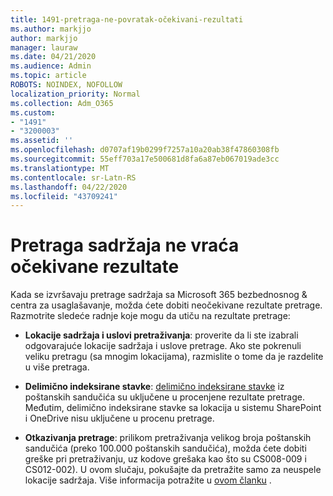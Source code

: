 ```yaml
---
title: 1491-pretraga-ne-povratak-očekivani-rezultati
ms.author: markjjo
author: markjjo
manager: lauraw
ms.date: 04/21/2020
ms.audience: Admin
ms.topic: article
ROBOTS: NOINDEX, NOFOLLOW
localization_priority: Normal
ms.collection: Adm_O365
ms.custom:
- "1491"
- "3200003"
ms.assetid: ''
ms.openlocfilehash: d0707af19b0299f7257a10a20ab38f47860308fb
ms.sourcegitcommit: 55eff703a17e500681d8fa6a87eb067019ade3cc
ms.translationtype: MT
ms.contentlocale: sr-Latn-RS
ms.lasthandoff: 04/22/2020
ms.locfileid: "43709241"
---
```

# <a name="content-search-not-returning-expected-results"></a>Pretraga sadržaja ne vraća očekivane rezultate

Kada se izvršavaju pretrage sadržaja sa Microsoft 365 bezbednosnog & centra za usaglašavanje, možda ćete dobiti neočekivane rezultate pretrage. Razmotrite sledeće radnje koje mogu da utiču na rezultate pretrage:

- **Lokacije sadržaja i uslovi pretraživanja**: proverite da li ste izabrali odgovarajuće lokacije sadržaja i uslove pretrage. Ako ste pokrenuli veliku pretragu (sa mnogim lokacijama), razmislite o tome da je razdelite u više pretraga.

- **Delimično indeksirane stavke**: [delimično indeksirane stavke](https://docs.microsoft.com/office365/securitycompliance/partially-indexed-items-in-content-search) iz poštanskih sandučića su uključene u procenjene rezultate pretrage. Međutim, delimično indeksirane stavke sa lokacija u sistemu SharePoint i OneDrive nisu uključene u procenu pretrage.

- **Otkazivanja pretrage**: prilikom pretraživanja velikog broja poštanskih sandučića (preko 100.000 poštanskih sandučića), možda ćete dobiti greške pri pretraživanju, uz kodove grešaka kao što su CS008-009 i CS012-002). U ovom slučaju, pokušajte da pretražite samo za neuspele lokacije sadržaja. Više informacija potražite u [ovom članku](https://docs.microsoft.com/office365/securitycompliance/retry-failed-content-search) .
